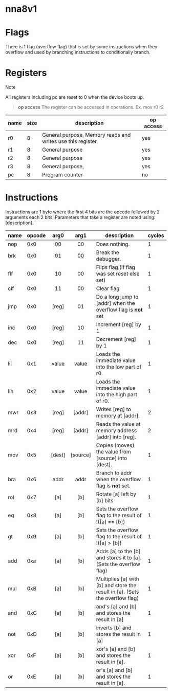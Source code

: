 # nna8v1

# Flags
There is 1 flag (overflow flag) that is set by some instructions when they overflow and used by branching instructions to conditionally branch.

# Registers
> [!NOTE]
> All registers including pc are reset to 0 when the device boots up.

> **op access**
> The register can be accessed in operations. Ex. mov r0 r2
>

| name | size | description                                                | op access |
|------|------|------------------------------------------------------------|-----------|
| r0   | 8    | General purpose, Memory reads and writes use this register | yes       |
| r1   | 8    | General purpose                                            | yes       |
| r2   | 8    | General purpose                                            | yes       |
| r3   | 8    | General purpose,                                           | yes       |
| pc   | 8    | Program counter                                            | no        |

# Instructions
Instructions are 1 byte where the first 4 bits are the opcode followed by 2 arguments each 2 bits.
Parameters that take a register are noted using: [description].

| name | opcode |  arg0  |   arg1   | description                                                                   | cycles |
|------|--------|:------:|:--------:|-------------------------------------------------------------------------------|--------|
| nop  | 0x0    |   00   |    00    | Does nothing.                                                                 | 1      |
| brk  | 0x0    |   01   |    00    | Break the debugger.                                                           | 1      |
| flf  | 0x0    |   10   |    00    | Flips flag (if flag was set reset else set)                                   | 1      |
| clf  | 0x0    |   11   |    00    | Clear flag                                                                    | 1      |
| jmp  | 0x0    | [reg]  |    01    | Do a long jump to [addr] when the overflow flag is **not** set                | 1      |
| inc  | 0x0    | [reg]  |    10    | Increment [reg] by 1                                                          | 1      |
| dec  | 0x0    | [reg]  |    11    | Decrement [reg] by 1                                                          | 1      |
| lil  | 0x1    | value  |  value   | Loads the immediate value into the low part of r0.                            | 1      |
| lih  | 0x2    | value  |  value   | Loads the immediate value into the high part of r0.                           | 1      |
| mwr  | 0x3    | [reg]  |  [addr]  | Writes [reg] to memory at [addr].                                             | 2      |
| mrd  | 0x4    | [reg]  |  [addr]  | Reads the value at memory address [addr] into [reg].                          | 2      |
| mov  | 0x5    | [dest] | [source] | Copies (moves) the value from [source] into [dest].                           | 1      |
| bra  | 0x6    |  addr  |   addr   | Branch to addr when the overflow flag is **not** set.                         | 1      |
| rol  | 0x7    |  [a]   |   [b]    | Rotate [a] left by [b] bits                                                   | 1      |
| eq   | 0x8    |  [a]   |   [b]    | Sets the overflow flag to the result of !([a] == [b])                         | 1      |
| gt   | 0x9    |  [a]   |   [b]    | Sets the overflow flag to the result of !([a] > [b])                          | 1      |
| add  | 0xa    |  [a]   |   [b]    | Adds [a] to the [b] and stores it to [a]. (Sets the overflow flag)            | 1      |
| mul  | 0xB    |  [a]   |   [b]    | Multiplies [a] with [b] and store the result in [a]. (Sets the overflow flag) | 1      |
| and  | 0xC    |  [a]   |   [b]    | and's [a] and [b] and stores the result in [a]                                | 1      |
| not  | 0xD    |  [a]   |   [b]    | inverts [b] and stores the result in [a]                                      | 1      |
| xor  | 0xF    |  [a]   |   [b]    | xor's [a] and [b] and stores the result in [a].                               | 1      |
| or   | 0xE    |  [a]   |   [b]    | or's [a] and [b] and stores the result in [a].                                | 1      |


